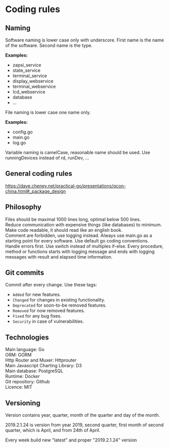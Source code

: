 # Coding rules
## Naming
Software naming is lower case only with underscore.
First name is the name of the software.
Second name is the type.


**Examples:**
- zapsi_service
- state_service
- terminal_service
- display_webservice
- terminal_webservice
- lcd_webservice
- database
- ...

File naming is lower case one name only.

**Examples:**
- config.go
- main.go
- log.go

Variable naming is camelCase, reasonable name should be used. Use runningDevices instead of rd, runDev, ...

## General coding rules
https://dave.cheney.net/practical-go/presentations/qcon-china.html#_package_design

## Philosophy
Files should be maximal 1000 lines long, optimal below 500 lines.<br>
Reduce communication with expensive things (like databases) to minimum.<br>
Make code readable, it should read like an english book.<br>
Comment are forbidden, use logging instead.
Always use main.go as a starting point for every software. Use default go coding conventions. Handle errors first. Use switch instead of multiples if-else.
Every procedure, method or functions starts with logging message and ends with logging messages with result and elapsed time information.



## Git commits
Commit after every change. Use these tags:

* ```Added``` for new features.
* ```Changed``` for changes in existing functionality.
* ```Deprecated``` for soon-to-be removed features.
* ```Removed``` for now removed features.
* ```Fixed``` for any bug fixes.
* ```Security``` in case of vulnerabilities.


## Technologies

Main language: Go<br>
ORM: GORM<br>
Http Router and Muxer: Httprouter<br>
Main Javascript Charting Library: D3<br> 
Main database: PostgreSQL<br>
Runtime: Docker<br>
Git repository: Github<br>
Licence: MIT<br>

## Versioning

Version contains year, quarter, month of the quarter and day of the month.

2019.2.1.24 is version from year 2019, second quarter, first month of second quarter, which is April, and from 24th of April.

Every week build new "latest" and proper "2019.2.1.24" version




